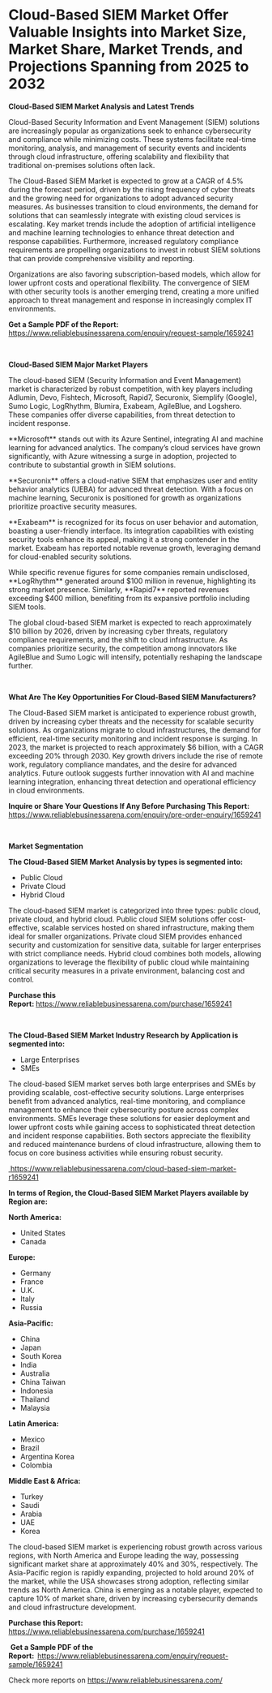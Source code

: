<p><h1>Cloud-Based SIEM Market Offer Valuable Insights into Market Size, Market Share, Market Trends, and Projections Spanning from 2025 to 2032</h1></p><p><strong>Cloud-Based SIEM Market Analysis and Latest Trends</strong></p>
<p><p>Cloud-Based Security Information and Event Management (SIEM) solutions are increasingly popular as organizations seek to enhance cybersecurity and compliance while minimizing costs. These systems facilitate real-time monitoring, analysis, and management of security events and incidents through cloud infrastructure, offering scalability and flexibility that traditional on-premises solutions often lack.</p><p>The Cloud-Based SIEM Market is expected to grow at a CAGR of 4.5% during the forecast period, driven by the rising frequency of cyber threats and the growing need for organizations to adopt advanced security measures. As businesses transition to cloud environments, the demand for solutions that can seamlessly integrate with existing cloud services is escalating. Key market trends include the adoption of artificial intelligence and machine learning technologies to enhance threat detection and response capabilities. Furthermore, increased regulatory compliance requirements are propelling organizations to invest in robust SIEM solutions that can provide comprehensive visibility and reporting.</p><p>Organizations are also favoring subscription-based models, which allow for lower upfront costs and operational flexibility. The convergence of SIEM with other security tools is another emerging trend, creating a more unified approach to threat management and response in increasingly complex IT environments.</p></p>
<p><strong>Get a Sample PDF of the Report:&nbsp;</strong> <a href="https://www.reliablebusinessarena.com/enquiry/request-sample/1659241?utm_campaign=2454&utm_medium=2&utm_source=Github&utm_content=ia&utm_term=23032025&utm_id=cloud-based-siem">https://www.reliablebusinessarena.com/enquiry/request-sample/1659241</a></p>
<p>&nbsp;</p>
<p><strong>Cloud-Based SIEM Major Market Players</strong></p>
<p><p>The cloud-based SIEM (Security Information and Event Management) market is characterized by robust competition, with key players including Adlumin, Devo, Fishtech, Microsoft, Rapid7, Securonix, Siemplify (Google), Sumo Logic, LogRhythm, Blumira, Exabeam, AgileBlue, and Logshero. These companies offer diverse capabilities, from threat detection to incident response.</p><p>**Microsoft** stands out with its Azure Sentinel, integrating AI and machine learning for advanced analytics. The company’s cloud services have grown significantly, with Azure witnessing a surge in adoption, projected to contribute to substantial growth in SIEM solutions.</p><p>**Securonix** offers a cloud-native SIEM that emphasizes user and entity behavior analytics (UEBA) for advanced threat detection. With a focus on machine learning, Securonix is positioned for growth as organizations prioritize proactive security measures.</p><p>**Exabeam** is recognized for its focus on user behavior and automation, boasting a user-friendly interface. Its integration capabilities with existing security tools enhance its appeal, making it a strong contender in the market. Exabeam has reported notable revenue growth, leveraging demand for cloud-enabled security solutions.</p><p>While specific revenue figures for some companies remain undisclosed, **LogRhythm** generated around $100 million in revenue, highlighting its strong market presence. Similarly, **Rapid7** reported revenues exceeding $400 million, benefiting from its expansive portfolio including SIEM tools.</p><p>The global cloud-based SIEM market is expected to reach approximately $10 billion by 2026, driven by increasing cyber threats, regulatory compliance requirements, and the shift to cloud infrastructure. As companies prioritize security, the competition among innovators like AgileBlue and Sumo Logic will intensify, potentially reshaping the landscape further.</p></p>
<p>&nbsp;</p>
<p><strong>What Are The Key Opportunities For Cloud-Based SIEM Manufacturers?</strong></p>
<p><p>The Cloud-Based SIEM market is anticipated to experience robust growth, driven by increasing cyber threats and the necessity for scalable security solutions. As organizations migrate to cloud infrastructures, the demand for efficient, real-time security monitoring and incident response is surging. In 2023, the market is projected to reach approximately $6 billion, with a CAGR exceeding 20% through 2030. Key growth drivers include the rise of remote work, regulatory compliance mandates, and the desire for advanced analytics. Future outlook suggests further innovation with AI and machine learning integration, enhancing threat detection and operational efficiency in cloud environments.</p></p>
<p><strong>Inquire or Share Your Questions If Any Before Purchasing This Report:</strong> <a href="https://www.reliablebusinessarena.com/enquiry/pre-order-enquiry/1659241?utm_campaign=2454&utm_medium=2&utm_source=Github&utm_content=ia&utm_term=23032025&utm_id=cloud-based-siem">https://www.reliablebusinessarena.com/enquiry/pre-order-enquiry/1659241</a></p>
<p>&nbsp;</p>
<p><strong>Market Segmentation</strong></p>
<p><strong>The Cloud-Based SIEM Market Analysis by types is segmented into:</strong></p>
<p><ul><li>Public Cloud</li><li>Private Cloud</li><li>Hybrid Cloud</li></ul></p>
<p><p>The cloud-based SIEM market is categorized into three types: public cloud, private cloud, and hybrid cloud. Public cloud SIEM solutions offer cost-effective, scalable services hosted on shared infrastructure, making them ideal for smaller organizations. Private cloud SIEM provides enhanced security and customization for sensitive data, suitable for larger enterprises with strict compliance needs. Hybrid cloud combines both models, allowing organizations to leverage the flexibility of public cloud while maintaining critical security measures in a private environment, balancing cost and control.</p></p>
<p><strong>Purchase this Report:&nbsp;</strong><a href="https://www.reliablebusinessarena.com/purchase/1659241?utm_campaign=2454&utm_medium=2&utm_source=Github&utm_content=ia&utm_term=23032025&utm_id=cloud-based-siem">https://www.reliablebusinessarena.com/purchase/1659241</a></p>
<p>&nbsp;</p>
<p><strong>The Cloud-Based SIEM Market Industry Research by Application is segmented into:</strong></p>
<p><ul><li>Large Enterprises</li><li>SMEs</li></ul></p>
<p><p>The cloud-based SIEM market serves both large enterprises and SMEs by providing scalable, cost-effective security solutions. Large enterprises benefit from advanced analytics, real-time monitoring, and compliance management to enhance their cybersecurity posture across complex environments. SMEs leverage these solutions for easier deployment and lower upfront costs while gaining access to sophisticated threat detection and incident response capabilities. Both sectors appreciate the flexibility and reduced maintenance burdens of cloud infrastructure, allowing them to focus on core business activities while ensuring robust security.</p></p>
<p><a href="https://www.reliablebusinessarena.com/cloud-based-siem-market-r1659241?utm_campaign=2454&utm_medium=2&utm_source=Github&utm_content=ia&utm_term=23032025&utm_id=cloud-based-siem">&nbsp;https://www.reliablebusinessarena.com/cloud-based-siem-market-r1659241</a></p>
<p><strong>In terms of Region, the Cloud-Based SIEM Market Players available by Region are:</strong></p>
<p>
    <p> <strong> North America: </strong>
        <ul>
            <li>United States</li>
            <li>Canada</li>
        </ul>
        </p> 
    <p> <strong> Europe: </strong>
        <ul>
            <li>Germany</li>
            <li>France</li>
            <li>U.K.</li>
            <li>Italy</li>
            <li>Russia</li>
        </ul>
        </p> 
    <p> <strong> Asia-Pacific: </strong>
        <ul>
            <li>China</li>
            <li>Japan</li>
            <li>South Korea</li>
            <li>India</li>
            <li>Australia</li>
            <li>China Taiwan</li>
            <li>Indonesia</li>
            <li>Thailand</li>
            <li>Malaysia</li>
        </ul>
        </p> 
    <p> <strong> Latin America: </strong>
        <ul>
            <li>Mexico</li>
            <li>Brazil</li>
            <li>Argentina Korea</li>
            <li>Colombia</li>
        </ul>
        </p> 
    <p> <strong> Middle East & Africa: </strong>
        <ul>
            <li>Turkey</li>
            <li>Saudi</li>
            <li>Arabia</li>
            <li>UAE</li>
            <li>Korea</li>
        </ul>
    </p>
    </p>
<p><p>The cloud-based SIEM market is experiencing robust growth across various regions, with North America and Europe leading the way, possessing significant market share at approximately 40% and 30%, respectively. The Asia-Pacific region is rapidly expanding, projected to hold around 20% of the market, while the USA showcases strong adoption, reflecting similar trends as North America. China is emerging as a notable player, expected to capture 10% of market share, driven by increasing cybersecurity demands and cloud infrastructure development.</p></p>
<p><strong>Purchase this Report: </strong><a href="https://www.reliablebusinessarena.com/purchase/1659241?utm_campaign=2454&utm_medium=2&utm_source=Github&utm_content=ia&utm_term=23032025&utm_id=cloud-based-siem">https://www.reliablebusinessarena.com/purchase/1659241</a></p>
<p>&nbsp;<strong>Get a Sample PDF of the Report:&nbsp;&nbsp;</strong><a href="https://www.reliablebusinessarena.com/enquiry/request-sample/1659241?utm_campaign=2454&utm_medium=2&utm_source=Github&utm_content=ia&utm_term=23032025&utm_id=cloud-based-siem">https://www.reliablebusinessarena.com/enquiry/request-sample/1659241</a></p>
<p><strong></strong></p>
<p>Check more reports on <a href="https://www.reliablebusinessarena.com/?utm_campaign=2454&utm_medium=2&utm_source=Github&utm_content=ia&utm_term=23032025&utm_id=cloud-based-siem">https://www.reliablebusinessarena.com/</a></p>